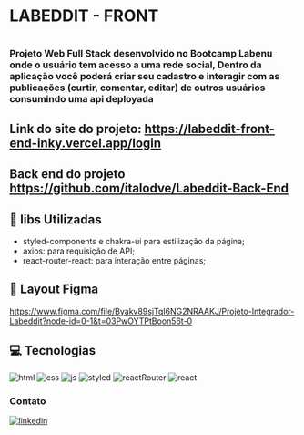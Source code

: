 <h1>LABEDDIT - FRONT <h1>

### Projeto Web Full Stack desenvolvido no Bootcamp Labenu onde o usuário tem acesso a uma rede social, Dentro da aplicação você poderá criar seu cadastro e interagir com as publicações (curtir, comentar, editar) de outros usuários consumindo uma api deployada

## Link do site do projeto: https://labeddit-front-end-inky.vercel.app/login
## Back end do projeto https://github.com/italodve/Labeddit-Back-End

## 📒 libs Utilizadas 
+ styled-components e chakra-ui para estilização da página;
+ axios: para requisição de API;
 + react-router-react: para interação entre páginas;

## 📃 Layout Figma
https://www.figma.com/file/Byakv89sjTqI6NG2NRAAKJ/Projeto-Integrador-Labeddit?node-id=0-1&t=03PwOYTPtBoon56t-0

## 💻 Tecnologias
![html](https://img.shields.io/badge/HTML5-E34F26?style=for-the-badge&logo=html5&logoColor=white) ![css](https://img.shields.io/badge/CSS3-1572B6?style=for-the-badge&logo=css3&logoColor=white
) ![js](https://img.shields.io/badge/JavaScript-F7DF1E?style=for-the-badge&logo=javascript&logoColor=black) ![styled](https://img.shields.io/badge/styled--components-DB7093?style=for-the-badge&logo=styled-components&logoColor=white) ![reactRouter](https://img.shields.io/badge/React_Router-CA4245?style=for-the-badge&logo=react-router&logoColor=white) ![react](https://img.shields.io/badge/React-20232A?style=for-the-badge&logo=react&logoColor=61DAFB)


### Contato
[![linkedin](https://img.shields.io/badge/LinkedIn-0077B5?style=for-the-badge&logo=linkedin&logoColor=white)](https://www.linkedin.com/in/italo-silva-55244421a/)
